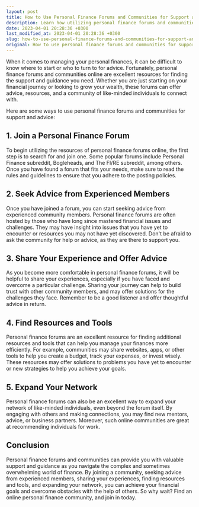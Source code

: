 ```yaml
---
layout: post
title: How to Use Personal Finance Forums and Communities for Support and Advice?
description: Learn how utilizing personal finance forums and communities can provide you with the support and advice you need to achieve your financial goals.
date: 2023-04-01 20:28:36 +0300
last_modified_at: 2023-04-01 20:28:36 +0300
slug: how-to-use-personal-finance-forums-and-communities-for-support-and-advice
original: How to use personal finance forums and communities for support and advice?
---
```

When it comes to managing your personal finances, it can be difficult to know where to start or who to turn to for advice. Fortunately, personal finance forums and communities online are excellent resources for finding the support and guidance you need. Whether you are just starting on your financial journey or looking to grow your wealth, these forums can offer advice, resources, and a community of like-minded individuals to connect with.

Here are some ways to use personal finance forums and communities for support and advice:

## 1. Join a Personal Finance Forum

To begin utilizing the resources of personal finance forums online, the first step is to search for and join one. Some popular forums include Personal Finance subreddit, Bogleheads, and The FI/RE subreddit, among others. Once you have found a forum that fits your needs, make sure to read the rules and guidelines to ensure that you adhere to the posting policies.

## 2. Seek Advice from Experienced Members

Once you have joined a forum, you can start seeking advice from experienced community members. Personal finance forums are often hosted by those who have long since mastered financial issues and challenges. They may have insight into issues that you have yet to encounter or resources you may not have yet discovered. Don't be afraid to ask the community for help or advice, as they are there to support you.

## 3. Share Your Experience and Offer Advice

As you become more comfortable in personal finance forums, it will be helpful to share your experiences, especially if you have faced and overcome a particular challenge. Sharing your journey can help to build trust with other community members, and may offer solutions for the challenges they face. Remember to be a good listener and offer thoughtful advice in return.

## 4. Find Resources and Tools

Personal finance forums are an excellent resource for finding additional resources and tools that can help you manage your finances more efficiently. For example, communities may share websites, apps, or other tools to help you create a budget, track your expenses, or invest wisely. These resources may offer solutions to problems you have yet to encounter or new strategies to help you achieve your goals.

## 5. Expand Your Network

Personal finance forums can also be an excellent way to expand your network of like-minded individuals, even beyond the forum itself. By engaging with others and making connections, you may find new mentors, advice, or business partners. Moreover, such online communities are great at recommending individuals for work.

## Conclusion

Personal finance forums and communities can provide you with valuable support and guidance as you navigate the complex and sometimes overwhelming world of finance. By joining a community, seeking advice from experienced members, sharing your experiences, finding resources and tools, and expanding your network, you can achieve your financial goals and overcome obstacles with the help of others. So why wait? Find an online personal finance community, and join in today.